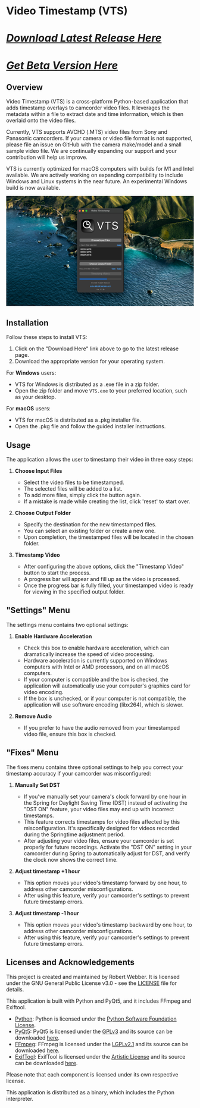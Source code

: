 # Video Timestamp (VTS)

# **[*Download Latest Release Here*](https://github.com/rwpi/videotimestamp/releases/latest)**
# *[*Get Beta Version Here*](https://github.com/rwpi/videotimestamp/releases/tag/VTS-1.1.1_BETA5)*

## Overview
Video Timestamp (VTS) is a cross-platform Python-based application that adds timestamp overlays to camcorder video files. It leverages the metadata within a file to extract date and time information, which is then overlaid onto the video files.

Currently, VTS supports AVCHD (.MTS) video files from Sony and Panasonic camcorders. If your camera or video file format is not supported, please file an issue on GitHub with the camera make/model and a small sample video file. We are continually expanding our support and your contribution will help us improve.

VTS is currently optimized for macOS computers with builds for M1 and Intel available. We are actively working on expanding compatibility to include Windows and Linux systems in the near future. An experimental Windows build is now available.


![Screenshot of the application](https://github.com/rwpi/videotimestamp/blob/b7b8258df40d16ea3a50b6efbb7981a1df02d94c/media/Screenshot_1_1_1.png)


## Installation

Follow these steps to install VTS:

1. Click on the "Download Here" link above to go to the latest release page.
2. Download the appropriate version for your operating system.

For **Windows** users:
- VTS for Windows is distributed as a .exe file in a zip folder.
- Open the zip folder and move `VTS.exe` to your preferred location, such as your desktop.

For **macOS** users:
- VTS for macOS is distributed as a .pkg installer file.
- Open the .pkg file and follow the guided installer instructions.

## Usage
The application allows the user to timestamp their video in three easy steps:

1. **Choose Input Files**
    - Select the video files to be timestamped.
    - The selected files will be added to a list.
    - To add more files, simply click the button again.
    - If a mistake is made while creating the list, click 'reset' to start over.

2. **Choose Output Folder**
    - Specify the destination for the new timestamped files.
    - You can select an existing folder or create a new one.
    - Upon completion, the timestamped files will be located in the chosen folder.

3. **Timestamp Video**
    - After configuring the above options, click the "Timestamp Video" button to start the process.
    - A progress bar will appear and fill up as the video is processed.
    - Once the progress bar is fully filled, your timestamped video is ready for viewing in the specified output folder.

## "Settings" Menu
The settings menu contains two optional settings:

1. **Enable Hardware Acceleration**
    - Check this box to enable hardware acceleration, which can dramatically increase the speed of video processing.
    - Hardware acceleration is currently supported on Windows computers with Intel or AMD processors, and on all macOS computers.
    - If your computer is compatible and the box is checked, the application will automatically use your computer's graphics card for video encoding.
    - If the box is unchecked, or if your computer is not compatible, the application will use software encoding (libx264), which is slower.

2. **Remove Audio**
    - If you prefer to have the audio removed from your timestamped video file, ensure this box is checked.

## "Fixes" Menu
The fixes menu contains three optional settings to help you correct your timestamp accuracy if your camcorder was misconfigured:

1. **Manually Set DST**
    - If you've manually set your camera's clock forward by one hour in the Spring for Daylight Saving Time (DST) instead of activating the "DST ON" feature, your video files may end up with incorrect timestamps.
    - This feature corrects timestamps for video files affected by this misconfiguration. It's specifically designed for videos recorded during the Springtime adjustment period.
    - After adjusting your video files, ensure your camcorder is set properly for future recordings. Activate the "DST ON" setting in your camcorder during Spring to automatically adjust for DST, and verify the clock now shows the correct time.

2. **Adjust timestamp +1 hour**
    - This option moves your video's timestamp forward by one hour, to address other camcorder misconfigurations.
    - After using this feature, verify your camcorder's settings to prevent future timestamp errors.

3. **Adjust timestamp -1 hour**
    - This option moves your video's timestamp backward by one hour, to address other camcorder misconfigurations.
    - After using this feature, verify your camcorder's settings to prevent future timestamp errors.

## Licenses and Acknowledgements
This project is created and maintained by Robert Webber. It is licensed under the GNU General Public License v3.0 - see the [LICENSE](LICENSE) file for details.

This application is built with Python and PyQt5, and it includes FFmpeg and Exiftool. 

- [Python](https://www.python.org/): Python is licensed under the [Python Software Foundation License](https://docs.python.org/3/license.html).
- [PyQt5](https://www.riverbankcomputing.com/software/pyqt/intro): PyQt5 is licensed under the [GPLv3](https://www.gnu.org/licenses/gpl-3.0.html) and its source can be downloaded [here](https://www.riverbankcomputing.com/software/pyqt/download).
- [FFmpeg](https://ffmpeg.org/): FFmpeg is licensed under the [LGPLv2.1](http://www.gnu.org/licenses/old-licenses/lgpl-2.1.html) and its source can be downloaded [here](http://ffmpeg.org/download.html).
- [ExifTool](https://exiftool.org/): ExifTool is licensed under the [Artistic License](https://opensource.org/licenses/Artistic-2.0) and its source can be downloaded [here](https://github.com/exiftool/exiftool).

Please note that each component is licensed under its own respective license.

This application is distributed as a binary, which includes the Python interpreter.
